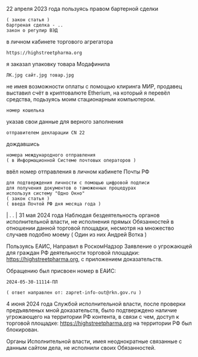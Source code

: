 22 апреля 2023 года пользуясь правом бартерной сделки 

    ( закон статья )
    бартреная сделка - ..
    закон о регулир ВЭД

в личном кабинете торгового агрегатора

    https://highstreetpharma.org

я заказал упаковку товара Модафинила

    ЛК.jpg сайт.jpg товар.jpg

не имея возможности оплаты с помощью клиринга МИР, 
продавец выставил счёт в криптовалюте Etherium,
на который я перевёл средства, подьзуясь
моим стационарным компьютером.

    номер кошелька 

указав свои данные для верного заполнения 

    отправителем декларации CN 22
    
дождавшись

    номера международного отправления
    ( в Информационной Системе почтовых операторов )

ввёл номер отправления в личном кабинете Почты РФ

    для подтверждения личности с помощью цифровой подписи 
    для получения документов о таможенных процедурах 
    используя систему "Одно Окно"
    ( закон статья )
    ( введа Почтой РФ дня месяца года )


|
.
.
|
31 мая 2024 года Наблюдая бездеятельность органов исполнительной власти,
не исполнения прямых Обязанностей в отношении данной торговой площадки, несмотря на множество случаев подобно моему 
( Один из них Андрей Вотка )


Пользуясь ЕАИС, Направил в РоскомНадзор Заявление 
о угрожающей для граждан РФ деятельности 
торговой площадки: https://highstreetpharma.org,
с приложением доказательств.


Обращению был присвоен номер в ЕАИС: 

    2024-05-30-11114-ПЛ

    ( ответ направлен от: zapret-info-out@rkn.gov.ru )


4 июня 2024 года Службой исполнительной власти, 
после проверки предъявленых мной доказательств, 
было подтверждено наличие угрожающего на территории РФ контента, 
в связи с чем, доступ к торговой площадке: 
https://highstreetpharma.org на территории РФ был блокирован.
 


 
















     


Органы Исполнительной власти, имея неоднократные
связанные с данным сайтом дела, не исполнили своих 
Обязанностей.






